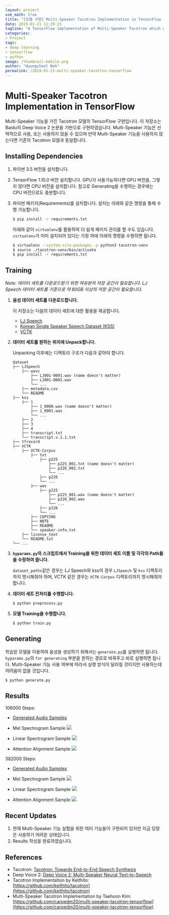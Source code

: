 ```yaml
---
layout: project
use_math: true
title: "[모델 구현] Multi-Speaker Tacotron Implementation in TensorFlow (README)"
date: 2019-01-21 11:29:23
tagline: "A TensorFlow implementation of Multi-Speaker Tacotron which was introduced on Deep Voice 2 paper by Baidu"
categories:
- Project
tags:
- deep learning
- tensorflow
- python
image: /thumbnail-mobile.png
author: "Hyungcheol Noh"
permalink: /2019-01-21-multi-speaker-tacotron-tensorflow
---
```


# Multi-Speaker Tacotron Implementation in TensorFlow
Multi-Speaker 기능을 가진 Tacotron 모델의 TensorFlow 구현입니다. 이 저장소는 Baidu의 Deep Voice 2 논문을 기반으로 구현하였습니다. Multi-Speaker 기능은 선택적으로 사용, 또는 사용하지 않을 수 있으며 만약 Multi-Speaker 기능을 사용하지 않는다면 기존의 Tacotron 모델과 동일합니다.

## Installing Dependencies
1. 파이썬 3.5 버전을 설치합니다.
2. TensorFlow 1.10.0 버전 설치합니다. GPU가 사용가능하다면 GPU 버전을, 그렇지 않다면 CPU 버전을 설치합니다. 참고로 Generating을 수행하는 경우에는 CPU 버전으로도 충분합니다.
3. 파이썬 패키지(Requirements)를 설치합니다. 설치는 아래와 같은 명령을 통해 수행 가능합니다.

   ```bash
   $ pip install -r requirements.txt
   ```

   아래와 같이 `virtualenv`를 활용하여 더 쉽게 패키지 관리를 할 수도 있습니다. `virtualenv`가 이미 설치되어 있다는 가정 하에 아래의 명령을 수행하면 됩니다.

   ```bash
   $ virtualenv --system-site-packages -p python3 tacotron-venv
   $ source ./tacotron-venv/bin/activate
   $ pip install -r requirements.txt
   ```

## Training
*Note: 데이터 세트를 다운로드받기 위한 여유분의 저장 공간이 필요합니다. LJ Speech 데이터 세트를 기준으로 약 80GB 이상의 저장 공간이 필요합니다.*

1. **음성 데이터 세트를 다운로드합니다.**

   이 저장소는 다음의 데이터 세트에 대한 활용을 제공합니다.
   - [LJ Speech](https://keithito.com/LJ-Speech-Dataset/)
   - [Korean Single Speaker Speech Dataset (KSS)](https://www.kaggle.com/bryanpark/korean-single-speaker-speech-dataset)
   - [VCTK](https://homepages.inf.ed.ac.uk/jyamagis/page3/page58/page58.html)

2. **데이터 세트를 원하는 위치에 Unpack합니다.**

   Unpacking 이후에는 디렉토리 구조가 다음과 같아야 합니다.

   ```
   dataset
   ├── LJSpeech
       ├── wavs
           ├── LJ001-0001.wav (name doesn't matter)
           ├── LJ001-0002.wav
           └── ...
       ├── metadata.csv
       └── README
   ├── kss
       ├── 1
           ├── 1_0000.wav (name doesn't matter)
           ├── 1_0001.wav
           └── ...
       ├── 2
       ├── 3
       ├── 4
       ├── transcript.txt
       └── transcript.v.1.1.txt
   ├── tfrecord
   ├── VCTK
       ├── VCTK-Corpus
           ├── txt
               ├── p225
                   ├── p225_001.txt (name doesn't matter)
                   ├── p226_002.txt
                   └── ...
               ├── p226
               └── ...
           ├── wav
               ├── p225
                   ├── p225_001.wav (name doesn't matter)
                   ├── p226_002.wav
                   └── ...
               ├── p226
               └── ...
           ├── COPYING
           ├── NOTE
           ├── README
           └── speaker-info.txt
       ├── license_text
       └── README.txt
   └── ...
   ```

3. **`hyparams.py`의 스크립트에서 Training을 위한 데이터 세트 이름 및 각각의 Path들을 수정하여 줍니다.**

   `dataset_paths`같은 경우는 LJ Speech와 kss의 경우 `LJSpeech` 및 `kss` 디렉토리까지 명시해줘야 하며, VCTK 같은 경우는 `VCTK-Corpus` 디렉토리까지 명시해줘야 합니다.

4. **데이터 세트 전처리를 수행합니다.**

   ```bash
   $ python preprocess.py
   ```

5. **모델 Training을 수행합니다.**

   ```bash
   $ python train.py
   ```

## Generating
학습된 모델을 이용하여 음성을 생성하기 위해서는 `generate.py`를 실행하면 됩니다. `hyparams.py`의 `for generating` 부분을 원하는 경로로 바꿔주고 바로 실행하면 됩니다. Multi-Speaker 기능 사용 여부에 따라서 실행 방식이 달라질 것이지만 사용하는데 어려움이 없을 것입니다.

```bash
$ python generate.py
```

## Results
106000 Steps:
- [Generated Audio Samples](https://soundcloud.com/artzizou/sets/multi-speaker-tacotron-tensorflow-106000-steps)

- Mel Spectrogram Sample
![](/assets/img/2019-01-21-multi-speaker-tacotron-tensorflow/2019-01-21-multi-speaker-tacotron-tensorflow_2019-06-12-12-56-41.png)

- Linear Spectrogram Sample
![](/assets/img/2019-01-21-multi-speaker-tacotron-tensorflow/2019-01-21-multi-speaker-tacotron-tensorflow_2019-06-12-12-56-52.png)

- Attention Alignment Sample
![](/assets/img/2019-01-21-multi-speaker-tacotron-tensorflow/2019-01-21-multi-speaker-tacotron-tensorflow_2019-06-12-12-57-15.png)

382000 Steps:
- [Generated Audio Samples](https://soundcloud.com/artzizou/sets/multi-speaker-tacotron-tensorflow-382000-steps )

- Mel Spectrogram Sample
![](/assets/img/2019-01-21-multi-speaker-tacotron-tensorflow/2019-01-21-multi-speaker-tacotron-tensorflow_2019-06-12-12-52-41.png)

- Linear Spectrogram Sample
![](/assets/img/2019-01-21-multi-speaker-tacotron-tensorflow/2019-01-21-multi-speaker-tacotron-tensorflow_2019-06-12-12-54-19.png)

- Attention Alignment Sample
![](/assets/img/2019-01-21-multi-speaker-tacotron-tensorflow/2019-01-21-multi-speaker-tacotron-tensorflow_2019-06-12-12-54-30.png)

## Recent Updates
1. 현재 Multi-Speaker 기능 실험을 위한 여러 기능들이 구현되어 있지만 지금 당장은 사용하기 어려운 상태입니다.
2. Results 작성을 완료하였습니다.

## References
- Tacotron: [Tacotron: Towards End-to-End Speech Synthesis](https://arxiv.org/pdf/1703.10135.pdf)
- Deep Voice 2: [Deep Voice 2: Multi-Speaker Neural Text-to-Speech](https://arxiv.org/pdf/1705.08947.pdf)
- Tacotron Implementation by Keithito: [https://github.com/keithito/tacotron](https://github.com/keithito/tacotron)
- Multi-Speaker Tacotron Implementation by Taehoon Kim: [https://github.com/carpedm20/multi-speaker-tacotron-tensorflow](https://github.com/carpedm20/multi-speaker-tacotron-tensorflow)
